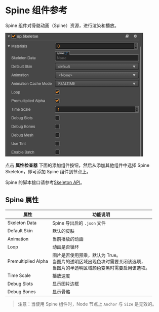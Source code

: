 # Spine 组件参考

Spine 组件对骨骼动画（Spine）资源，进行渲染和播放。

![spine](./spine/spine-properties.png)

点击 **属性检查器** 下面的添加组件按钮，然后从添加其他组件中选择 Spine Skeleton，即可添加 Spine 组件到节点上。

Spine 的脚本接口请参考[Skeleton API](../../../api/zh/classes/Skeleton.html)。

## Spine 属性

| 属性 |   功能说明
| -------------- | ----------- |
|Skeleton Data| Spine 导出后的 `.json` 文件
|Default Skin| 默认的皮肤
|Animation| 当前播放的动画
|Loop| 动画是否循环
|Premultiplied Alpha| 图片是否使用预乘，默认为 True。<br>当图片的透明区域出现色块时需要关闭该选项，<br>当图片的半透明区域颜色变黑时需要启用该选项。
|Time Scale| 播放速度
|Debug Slots| 显示图片边框
|Debug Bones| 显示骨骼

> 注意：当使用 Spine 组件时，Node 节点上 `Anchor` 与 `Size` 是无效的。
